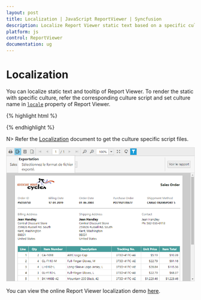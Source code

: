 ```yaml
---
layout: post
title: Localization | JavaScript ReportViewer | Syncfusion
description: Localize Report Viewer static text based on a specific culture.
platform: js
control: ReportViewer
documentation: ug
---
```


# Localization

You can localize static text and tooltip of Report Viewer. To render the static with specific culture, refer the corresponding culture script and set culture name in [`locale`](../api/ejreportviewer#members:locale) property of Report Viewer.

{% highlight html %}
<head>
    <link href="http://cdn.syncfusion.com/{{ site.releaseversion }}/js/web/flat-azure/ej.web.all.min.css" rel="stylesheet" />
    <script src="http://code.jquery.com/jquery-1.10.2.min.js" type="text/javascript"></script>
    <script src="http://cdnjs.cloudflare.com/ajax/libs/jquery-easing/1.3/jquery.easing.min.js" type="text/javascript"></script>
    <script src="http://cdn.syncfusion.com/{{ site.releaseversion }}/js/web/ej.web.all.min.js" type="text/javascript"></script>
    <script src="Scripts/l10n/ej.localetexts.fr-FR.min.js"></script>
    <script src="Scripts/i18n/ej.culture.fr-FR.min.js"></script>
</head>
<body style="overflow: hidden; position: static; height: 100%; width: 100%;">
    <div id="container" style="position: absolute; height: 100%; width: 100%;"></div>
    <script type="text/javascript">
        $(function () {
            $("#container").ejReportViewer(
                {
                    reportServiceUrl: '/api/ReportsApi',
                    processingMode: ej.ReportViewer.ProcessingMode.Remote,
                    reportPath: '~/App_Data/Sales Order Detail.rdl',
                    //Render Report Viewer in French locale
                    locale: "fr-FR"
                });
        });
    </script>
</body>

{% endhighlight %}

N> Refer the [Localization](../localization) document to get the culture specific script files.

![Renders Report Viewer in French localization](images/localization.png)

You can view the online Report Viewer localization demo [here](https://js.syncfusion.com/demos/web/#!/bootstrap/reportviewer/localization).
